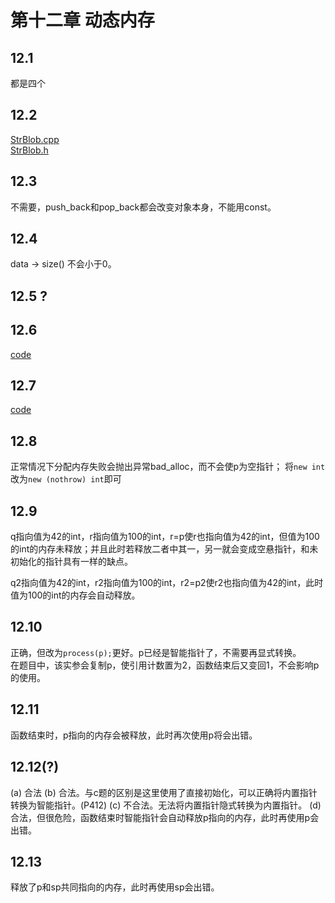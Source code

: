 # 第十二章 动态内存

## 12.1
都是四个

## 12.2
[StrBlob.cpp](https://github.com/dqxcj/C-Primer-answer/blob/main/chapter12/StrBlob.cpp)  
[StrBlob.h](https://github.com/dqxcj/C-Primer-answer/blob/main/chapter12/StrBlob.h)    

## 12.3
不需要，push_back和pop_back都会改变对象本身，不能用const。

## 12.4
data -> size() 不会小于0。

## 12.5 ?

## 12.6
[code](https://github.com/dqxcj/C-Primer-answer/blob/main/chapter12/12_6.cpp)  

## 12.7
[code](https://github.com/dqxcj/C-Primer-answer/blob/main/chapter12/12_7.cpp)  

## 12.8
正常情况下分配内存失败会抛出异常bad_alloc，而不会使p为空指针； 将```new int```改为```new (nothrow) int```即可

## 12.9
q指向值为42的int，r指向值为100的int，r=p使r也指向值为42的int，但值为100的int的内存未释放；并且此时若释放二者中其一，另一就会变成空悬指针，和未初始化的指针具有一样的缺点。

q2指向值为42的int，r2指向值为100的int，r2=p2使r2也指向值为42的int，此时值为100的int的内存会自动释放。

## 12.10
正确，但改为```process(p);```更好。p已经是智能指针了，不需要再显式转换。  
在题目中，该实参会复制p，使引用计数置为2，函数结束后又变回1，不会影响p的使用。

## 12.11
函数结束时，p指向的内存会被释放，此时再次使用p将会出错。

## 12.12(?)
(a) 合法
(b) 合法。与c题的区别是这里使用了直接初始化，可以正确将内置指针转换为智能指针。(P412)
(c) 不合法。无法将内置指针隐式转换为内置指针。
(d) 合法，但很危险，函数结束时智能指针会自动释放p指向的内存，此时再使用p会出错。

## 12.13
释放了p和sp共同指向的内存，此时再使用sp会出错。

